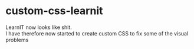 # custom-css-learnit

LearnIT now looks like shit.\
I have therefore now started to create custom CSS to fix some of the visual problems
